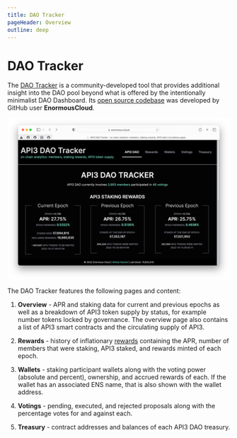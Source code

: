 ```yaml
---
title: DAO Tracker
pageHeader: Overview
outline: deep
---
```


<PageHeader/>

# DAO Tracker

The [DAO Tracker](https://tracker.api3.org) is a community-developed tool that
provides additional insight into the DAO pool beyond what is offered by the
intentionally minimalist DAO Dashboard. Its
[open source codebase](https://github.com/api3dao/api3-tracker) was developed by
GitHub user **EnormousCloud**.

![dao-tracker](./assets/images/dao-tracker.png)

The DAO Tracker features the following pages and content:

1. **Overview** - APR and staking data for current and previous epochs as well
   as a breakdown of API3 token supply by status, for example number tokens
   locked by governance. The overview page also contains a list of API3 smart
   contracts and the circulating supply of API3.

2. **Rewards** - history of inflationary
   [rewards](/overview/rewards.md) containing the APR, number of
   members that were staking, API3 staked, and rewards minted of each epoch.

3. **Wallets** - staking participant wallets along with the voting power
   (absolute and percent), ownership, and accrued rewards of each. If the wallet
   has an associated ENS name, that is also shown with the wallet address.

4. **Votings** - pending, executed, and rejected proposals along with the
   percentage votes for and against each.

5. **Treasury** - contract addresses and balances of each API3 DAO treasury.

